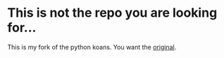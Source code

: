 This is not the repo you are looking for...
===========================================

This is my fork of the python koans. You want the [original](https://github.com/gregmalcolm/python_koans).

